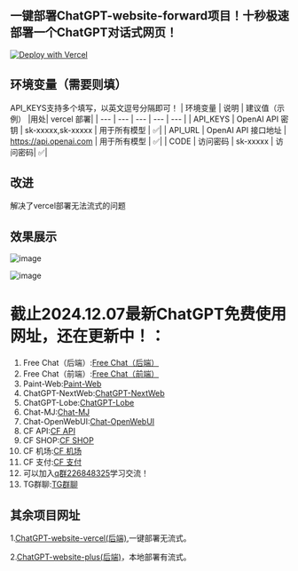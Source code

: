 ## 一键部署ChatGPT-website-forward项目！十秒极速部署一个ChatGPT对话式网页！
[![Deploy with Vercel](https://vercel.com/button)](https://vercel.com/import/project?template=https://github.com/buwanyuanshen/ChatGPT-website-forward-vercel)
## 环境变量（需要则填）
API_KEYS支持多个填写，以英文逗号分隔即可！
| 环境变量 | 说明 | 建议值（示例） |用处| vercel 部署|
| --- | --- | --- | --- | --- |
| API_KEYS | OpenAI API 密钥 |  sk-xxxxx,sk-xxxxx | 用于所有模型 |  ✅|
| API_URL | OpenAI API 接口地址 | https://api.openai.com | 用于所有模型 |  ✅|
| CODE | 访问密码 |  sk-xxxxx | 访问密码|  ✅|
## 改进
解决了vercel部署无法流式的问题
## 效果展示
![image](https://github.com/user-attachments/assets/1aae3729-4919-401c-83e1-4613b17c1670)

![image](https://img.picgo.net/2024/10/10/IMG_20241010_002718ea818b7b80bc55ce.jpg)

# 截止2024.12.07最新ChatGPT免费使用网址，还在更新中！：
1. Free Chat（后端）:[Free Chat（后端）](https://gpt6.icu)
2. Free Chat（前端）:[Free Chat（前端）](https://f1.gpt6.icu) 
3. Paint-Web:[Paint-Web](https://paint.gpt6.icu) 
4. ChatGPT-NextWeb:[ChatGPT-NextWeb](https://next.gpt6.icu)
5. ChatGPT-Lobe:[ChatGPT-Lobe](https://lobe.gpt6.icu)
6. Chat-MJ:[Chat-MJ](https://mj.gpt6.icu)
7. Chat-OpenWebUI:[Chat-OpenWebUI](https://open.gpt6.icu) 
8. CF API:[CF API](https://api.gpt6.icu)
9. CF SHOP:[CF SHOP](https://shop.gpt6.icu)
10. CF 机场:[CF 机场](https://v2.gpt6.icu)
11. CF 支付:[CF 支付](https://pay.gpt6.icu)
12. 可以加入[q群226848325](https://qm.qq.com/cgi-bin/qm/qr?_wv=1027&k=1OOigjF5hxHUSQ5GE5U2UOIwswuckYOe&authKey=2pdTkM0NqehD2OuMojvBMnsmCAUcD6oO3ttDzS5CNle8tnre1a9Jp30aJZVUnC2c&noverify=0&group_code=226848325)学习交流！
13. TG群聊:[TG群聊](https://t.me/fggpt)

## 其余项目网址
1.[ChatGPT-website-vercel(后端)](https://github.com/buwanyuanshen/ChatGPT-website-vercel),一键部署无流式。

2.[ChatGPT-website-plus(后端)](https://github.com/buwanyuanshen/ChatGPT-website-plus)，本地部署有流式。
